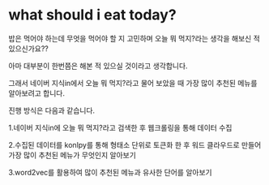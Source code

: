 # what should i eat today?

밥은 먹어야 하는데 무엇을 먹어야 할 지 고민하며 오늘 뭐 먹지?라는 생각을 해보신 적 있으신가요??

아마 대부분이 한번쯤은 해본 적 있으실 것이라고 생각합니다.

그래서 네이버 지식in에서 오늘 뭐 먹지?라고 물어 보았을 때 가장 많이 추천된 메뉴를 알아보려고 합니다.

진행 방식은 다음과 같습니다.

1.네이버 지식in에 오늘 뭐 먹지?라고 검색한 후 웹크롤링을 통해 데이터 수집

2.수집된 데이터를 konlpy를 통해 형태소 단위로 토큰화 한 후 워드 클라우드로 만들어 가장 많이 추천된 메뉴가 무엇인지 알아보기

3.word2vec를 활용하여 많이 추천된 메뉴과 유사한 단어를 알아보기

